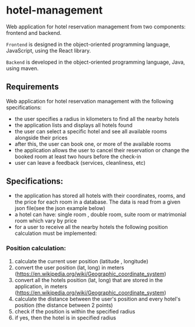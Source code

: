 # hotel-management

Web application for hotel reservation management from two components: frontend and backend.

`Frontend` is designed in the object-oriented programming language, JavaScript, using the React library.

`Backend` is developed in the object-oriented programming language, Java, using maven.

## Requirements
Web application for hotel reservation management with the following specifications:
- the user specifies a radius in kilometers to find all the nearby hotels
- the application lists and displays all hotels found
- the user can select a specific hotel and see all available rooms alongside their prices
- after this, the user can book one, or more of the available rooms
- the application allows the user to cancel their reservation or change the booked room at least two hours before the check-in
- user can leave a feedback (services, cleanliness, etc)

## Specifications:
- the application has stored all hotels with their coordinates, rooms, and the price for each room in a database. The data is read from a given json file(see the json example below)
- a hotel can have: single room , double room, suite room or matrimonial room which vary by price
- for a user to receive all the nearby hotels the following position calculation must be implemented:

### Position calculation:
1. calculate the current user position (latitude , longitude) 
2. convert the user position (lat, long) in meters (https://en.wikipedia.org/wiki/Geographic_coordinate_system)
3. convert all the hotels position (lat, long) that are stored in the application, in meters (https://en.wikipedia.org/wiki/Geographic_coordinate_system)
4. calculate the distance between the user's position and every hotel's position (the distance between 2 points)
5. check if the position is within the specified radius
6. if yes, then the hotel is in specified radius
